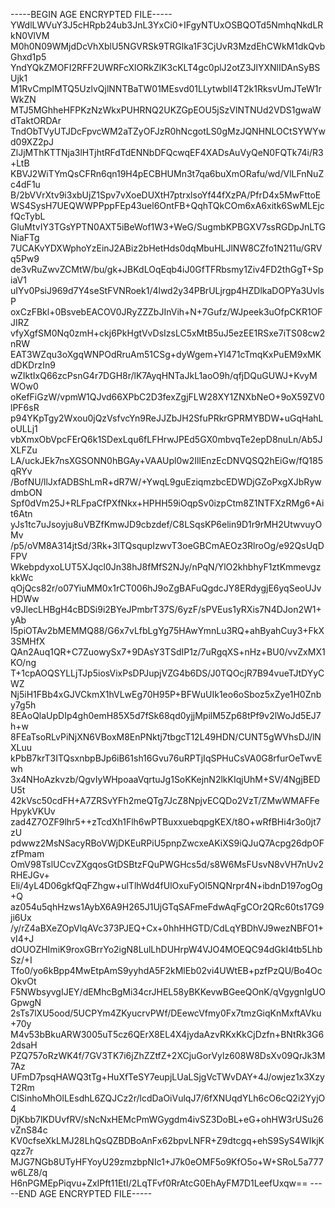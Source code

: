-----BEGIN AGE ENCRYPTED FILE-----
YWdlLWVuY3J5cHRpb24ub3JnL3YxCi0+IFgyNTUxOSBQOTd5NmhqNkdLRkN0VlVM
M0h0N09WMjdDcVhXblU5NGVRSk9TRGlka1F3CjUvR3MzdEhCWkM1dkQvbGhxd1p5
YndYQkZMOFI2RFF2UWRFcXlORkZlK3cKLT4gc0plJ2otZ3JlYXNlIDAnSyBSUjk1
M1RvCmpIMTQ5UzlvQjlNNTBaTW01MEsvd01LLytwblI4T2k1RksvUmJTeW1rWkZN
MTJ5MGhheHFPKzNzWkxPUHRNQ2UKZGpEOU5jSzVlNTNUd2VDS1gwaWdTaktORDAr
TndObTVyUTJDcFpvcWM2aTZyOFJzR0hNcgotLS0gMzJQNHNLOCtSYWYwd09XZ2pJ
ZlJjMThKTTNja3lHTjhtRFdTdENNbDFQcwqEF4XADsAuVyQeN0FQTk74i/R3+LtB
KBVJ2WiTYmQsCFRn6qn19H4pECBHUMn3t7qa6buXmORafu/wd/VlLFnNuZc4dF1u
B/2bVVrXtv9i3xbUjZ1Spv7vXoeDUXtH7ptrxlsoYf44fXzPA/PfrD4x5MwFttoE
WS4SysH7UEQWWPPppFEp43uel6OntFB+QqhTQkCOm6xA6xitk6SwMLEjcfQcTybL
GluMtvIY3TGsYPTN0AXT5iBeWof1W3+WeG/SugmbKPBGXV7ssRGDpJnLTGNiaFTg
7UCAKvYDXWphoYzEinJ2ABiz2bHetHds0dqMbuHLJlNW8CZfo1N211u/GRVq5Pw9
de3vRuZwvZCMtW/bu/gk+JBKdLOqEqb4iJ0GfTFRbsmy1Ziv4FD2thGgT+SpiaV1
uIYv0PsiJ969d7Y4seStFVNRoek1/4lwd2y34PBrULjrgp4HZDlkaDOPYa3UvlsP
oxCzFBkl+0BsvebEACOV0JRyZZZbJInVih+N+7Gufz/WJpeek3uOfpCKR1OFJIRZ
vfyXgfSM0Nq0zmH+ckj6PkHgtVvDsIzsLC5xMtB5uJ5ezEE1RSxe7iTS08cw2nRW
EAT3WZqu3oXgqWNPOdRruAm51CSg+dyWgem+Yl471cTmqKxPuEM9xMKdDKDrzIn9
wZIktIxQ66zcPsnG4r7DGH8r/lK7AyqHNTaJkL1aoO9h/qfjDQuGUWJ+KvyMWOw0
oKefFiGzW/vpmW1QJvd66XPbC2D3fexZgjFLW28XY1ZNXbNeO+9oX59ZV0lPF6sR
p94YKpTgy2Wxou0jQzVsfvcYn9ReJJZbJH2SfuPRkrGPRMYBDW+uGqHahLoULLj1
vbXmxObVpcFErQ6k1SDexLqu6fLFHrwJPEd5GX0mbvqTe2epD8nuLn/Ab5JXLFZu
LA/uckJEk7nsXGSONN0hBGAy+VAAUpl0w2IllEnzEcDNVQSQ2hEiGw/fQ185qRYv
/BofNU/llJxfADBShLmR+dR7W/+YwqL9guEziqmzbcEDWDjGZoPxgXJbRywdmbON
Spf0dVm25J+RLFpaCfPXfNkx+HPHH59iOqpSv0izpCtm8Z1NTFXzRMg6+Ait6Atn
yJs1tc7uJsoyju8uVBZfKmwJD9cbzdef/C8LSqsKP6elin9D1r9rMH2UtwvuyOMv
/p5/oVM8A314jtSd/3Rk+3lTQsqupIzwvT3oeGBCmAEOz3RlroOg/e92QsUqDFPV
WkebpdyxoLUT5XJqcl0Jn38hJ8fMfS2NJy/nPqN/YlO2khbhyF1ztKmmevgzkkWc
qOjQcs82r/o07YiuMM0x1rCT006hJ9oZgBAFuQgdcJY8ERdygjE6yqSeoUJvHDWw
v9JlecLHBgH4cBDSi9i2BYeJPmbrT37S/6yzF/sPVEus1yRXis7N4DJon2W1+yAb
I5piOTAv2bMEMMQ88/G6x7vLfbLgYg75HAwYmnLu3RQ+ahByahCuy3+FkX3SMHfX
QAn2Auq1QR+C7ZuowySx7+9DAsY3TSdIP1z/7uRgqXS+nHz+BU0/vvZxMX1KO/ng
T+1cpAOQSYLLjTJp5iosVixPsDPJupjVZG4b6DS/J0TQOcjR7B94vueTJtDYyCWZ
Nj5iH1FBb4xGJVCkmX1hVLwEg70H95P+BFWuUIk1eo6oSboz5xZye1H0Znby7g5h
8EAoQlaUpDIp4gh0emH85X5d7fSk68qd0yjjMpilM5Zp68tPf9v2lWoJd5EJ7h+w
8FEaTsoRLvPiNjXN6VBoxM8EnPNktj7tbgcT12L49HDN/CUNT5gWVhsDJ/lNXLuu
kPbB7krT3ITQsxnbpBJp6iB61sh16Gvu76uRPTjIqSPHuCsVA0G8rfurOeTwvEwh
3x4NHoAzkvzb/QgvIyWHpoaaVqrtuJg1SoKKejnN2lkKIqjUhM+SV/4NgjBEDU5t
42kVsc50cdFH+A7ZRSvYFh2meQTg7JcZ8NpjvECQDo2VzT/ZMwWMAFFeHpykVKUv
zad4Z7OZF9lhr5++zTcdXh1Flh6wPTBuxxuebqpgKEX/t8O+wRfBHi4r3o0jt7zU
pdwwz2MsNSacyRBoVWjDKEuRPiU5pnpZwcxeAKiXS9iQJuQ7Acpg26dpOFzfPmam
OmV98TslUCcvZXgqosGtDSBtzFQuPWGHcs5d/s8W6MsFUsvN8vVH7nUv2RHEJGv+
Eli/4yL4D06gkfQqFZhgw+ulTlhWd4fUlOxuFyOl5NQNrpr4N+ibdnD197ogOg+Q
az054u5qhHzws1AybX6A9H265J1UjGTqSAFmeFdwAqFgCOr2QRc60ts17G9ji6Ux
/y/rZ4aBXeZOpVlqAVc373PJEQ+Cx+0hhHHGTD/CdLqYBDhVJ9wezNBFO1+vI4+J
dOUOZHImiK9roxGBrrYo2igN8LulLhDUHrpW4VJO4MOEQC94dGkI4tb5LhbSz/+I
Tfo0/yo6kBpp4MwEtpAmS9yyhdA5F2kMlEb02vi4UWtEB+pzfPzQU/Bo4OcOkvOt
F5NWbsyvgIJEY/dEMhcBgMi34crJHEL58yBKKevwBGeeQOnK/qVgygnIgUOGpwgN
2sTs7lXU5ood/5UCPYm4ZKyucrvPWf/DEewcVfmy0Fx7tmzGiqKnMxftAVku+70y
M4v53bBkuARW3005uT5cz6QErX8EL4X4jydaAzvRKxKkCjDzfn+BNtRk3G62dsaH
PZQ757oRzWK4f/7GV3TK7i6jZhZZtfZ+2XCjuGorVylz608W8DsXv09QrJk3M7Az
UFmD7psqHAWQ3tTg+HuXfTeSY7eupjLUaLSjgVcTWvDAY+4J/owjez1x3XzyT2Rm
ClSinhoMhOlLEsdhL6ZQJCz2r/lcdDaOiVulqJ7/6fXNUqdYLh6cO6cQ2i2YyjO4
DjKbb7lKDUvfRV/sNcNxHEMcPmWGygdm4ivSZ3DoBL+eG+ohHW3rUSu26vZnS84c
KV0cfseXkLMJ28LhQsQZBDBoAnFx62bpvLNFR+Z9dtcgq+ehS9SyS4WIkjKqzz7r
MJG7NGb8UTyHFYoyU29zmzbpNIc1+J7k0eOMF5o9KfO5o+W+SRoL5a777w6LZ8/q
H6nPGMEpPiqvu+ZxIPft11EtI/2LqTFvf0RrAtcG0EhAyFM7D1LeefUxqw==
-----END AGE ENCRYPTED FILE-----
